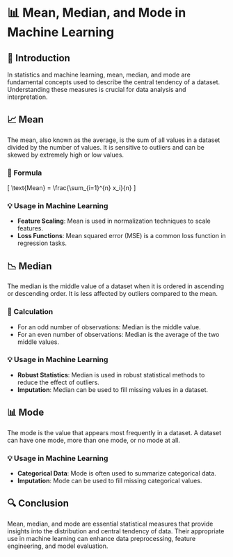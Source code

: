 # 📊 Mean, Median, and Mode in Machine Learning

## 📝 Introduction
In statistics and machine learning, mean, median, and mode are fundamental concepts used to describe the central tendency of a dataset. Understanding these measures is crucial for data analysis and interpretation.

## 📈 Mean
The mean, also known as the average, is the sum of all values in a dataset divided by the number of values. It is sensitive to outliers and can be skewed by extremely high or low values.

### 📐 Formula
\[ \text{Mean} = \frac{\sum_{i=1}^{n} x_i}{n} \]

### 💡 Usage in Machine Learning
- **Feature Scaling**: Mean is used in normalization techniques to scale features.
- **Loss Functions**: Mean squared error (MSE) is a common loss function in regression tasks.

## 📉 Median
The median is the middle value of a dataset when it is ordered in ascending or descending order. It is less affected by outliers compared to the mean.

### 🔢 Calculation
- For an odd number of observations: Median is the middle value.
- For an even number of observations: Median is the average of the two middle values.

### 💡 Usage in Machine Learning
- **Robust Statistics**: Median is used in robust statistical methods to reduce the effect of outliers.
- **Imputation**: Median can be used to fill missing values in a dataset.

## 📊 Mode
The mode is the value that appears most frequently in a dataset. A dataset can have one mode, more than one mode, or no mode at all.

### 💡 Usage in Machine Learning
- **Categorical Data**: Mode is often used to summarize categorical data.
- **Imputation**: Mode can be used to fill missing categorical values.

## 🔍 Conclusion
Mean, median, and mode are essential statistical measures that provide insights into the distribution and central tendency of data. Their appropriate use in machine learning can enhance data preprocessing, feature engineering, and model evaluation.
